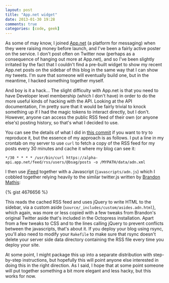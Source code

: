 ```yaml
---
layout: post
title: "App.net widget"
date: 2013-01-30 19:28
comments: true
categories: [code, geek]
---
```


As some of may know, I joined [App.net][1] (a platform for messaging) when they were raising money before launch, and I've been a fairly active poster on the service. I don't post often on Twitter now (perhaps as a consequence of hanging out more at App.net), and so I've been slightly irritated by the fact that I couldn't find a pre-built widget to show my recent App.net posts on the sidebar of this blog in the same way that I can show my tweets. I'm sure that someone will eventually build one, but in the meantime, I hacked something together myself.

And boy is it a hack... The slight difficulty with App.net is that you need to have Developer level membership (which I don't have) in order to do the more useful kinds of hacking with the API. Looking at the API documentation, I'm pretty sure that it would be fairly trivial to knock something up if I had the magic tokens to interact directly, but I don't. However, anyone can access the public RSS feed of their own (or anyone else's) posting history, so that's what I decided to use.

You can see the details of what I did in [this commit][2] if you want to try to reproduce it, but the essence of my approach is as follows. I put a line in my crontab on my server to use `curl` to fetch a copy of the RSS feed for my posts every 30 minutes and cache it where my blog can see it:

```
*/30 * * * * /usr/bin/curl https://alpha-api.app.net/feed/rss/users/@bsag/posts -o /MYPATH/data/adn.xml
```

I then use [jFeed][3] together with a Javascript (`javascripts/adn.js`) which I cobbled together relying heavily to the similar twitter.js written by [Brandon Mathis][4]:

{% gist 4676656 %}

This reads the cached RSS feed and uses jQuery to write HTML to the sidebar, via a custom aside (`source/_includes/custom/asides.adn.html`), which again, was more or less copied with a few tweaks from Brandon's original Twitter aside that's included in the Octopress installation. Apart from a few tweaks to CSS and to the lines calling jQuery to prevent conflicts between the javascripts, that's about it. If you deploy your blog using rsync, you'll also need to modify your `Rakefile` to make sure that rsync doesn't delete your server side data directory containing the RSS file every time you deploy your site.

At some point, I might package this up into a separate distribution with step-by-step instructions, but hopefully this will point anyone else interested in doing this in the right direction. As I said, I hope that at some point someone will put together something a bit more elegant and less hacky, but this works for now.

[1]: http://alpha.app.net/
[2]: https://github.com/bsag/blog-octo/commit/ff19e1eaf21e440eebdee8ffd001370278bf4a59
[3]: https://github.com/jfhovinne/jFeed
[4]: http://brandonmathis.com/
